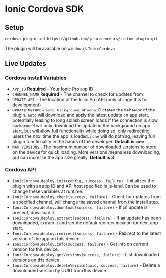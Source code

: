 Ionic Cordova SDK
======

## Setup

```bash
cordova plugin add https://github.com/jesuisencours/custom-plugin.git --save --variable APP_ID="abcd1234" --variable CHANNEL_NAME="Generique" --variable UPDATE_METHOD="auto"
```

The plugin will be available on `window` as `IonicCordova`

## Live Updates

### Cordova Install Variables

* `APP_ID` **Required** - Your Ionic Pro app ID
* `CHANNEL_NAME` **Required** - The channel to check for updates from
* `UPDATE_API` - The location of the Ionic Pro API (only change this for development)
* `UPDATE_METHOD` - `auto`, `background`, or `none`.  Dictates the behavior of the plugin.  `auto` will download and apply the latest update on app start, potentially leading to long splash screen loads if the connection is slow.  `background` will only download the update in the background on app start, but will allow full functionality while doing so, only redirecting users the _next_ time the app is loaded.  `none` will do nothing, leaving full plugin functionality in the hands of the developer.  **Default is `auto`**
* `MAX_VERSIONS` - The maximum number of downloaded versions to store on the device for quick loading.  More versions means less downloading, but can increase the app size greatly.  **Default is 3**

### Cordova API

* `IonicCordova.deploy.init(config, success, failure)` - Initializes the plugin with an app ID and API host specified in js-land.  Can be used to change these variables at runtime.
* `IonicCordova.deploy.check(success, failure)` - Check for updates from a specified channel, will change the saved channel from the install step.
* `IonicCordova.deploy.download(success, failure)` - If an update is present, download it.
* `IonicCordova.deploy.extract(success, failure)` - If an update has been downloaded, extract it and set the default redirect location for next app start.
* `IonicCordova.deploy.redirect(success, failure)` - Redirect to the latest version of the app on this device.
* `IonicCordova.deploy.info(success, failure)` - Get info on current version for this device.
* `IonicCordova.deploy.getVersions(success, failure)` - List downloaded versions on this device.
* `IonicCordova.deploy.deleteVersion(uuid, success, failure)` - Delete a downloaded version by UUID from this device.

